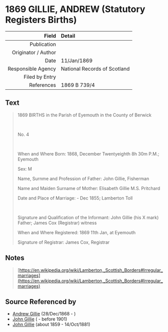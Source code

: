 ﻿---
layout: page
permalink: /sources/s97661476
---

# 1869 GILLIE, ANDREW (Statutory Registers Births)

Field | Detail
---:|:---
Publication | 
Originator / Author | 
Date | 11/Jan/1869
Responsible Agency | National Records of Scotland
Filed by Entry | 
References | 1869 B 739/4

## Text

> 1869 BIRTHS in the Parish of Eyemouth in the County of Berwick
>
> <br/>
>
> No. 4
>
> <br/>
>
> When and Where Born: 1868, December Twentyeighth 8h 30m P.M.; Eyemouth
>
> Sex: M
>
> Name, Surnme and Profession of Father: John Gillie, Fisherman
>
> Name and Maiden Surname of Mother: Elisabeth Gillie M.S. Pritchard
>
> Date and Place of Marriage: - Dec 1855; Lamberton Toll
>
> <br/>
>
> Signature and Qualification of the Informant: John Gillie (his X mark) Father; James Cox (Registrar) witness
>
> When and Where Registered: 1869 11th Jan, at Eyemouth
>
> Signature of Registrar: James Cox, Registrar
>

## Notes

> [https://en.wikipedia.org/wiki/Lamberton,_Scottish_Borders#Irregular_marriages](https://en.wikipedia.org/wiki/Lamberton,_Scottish_Borders#Irregular_marriages)
>


## Source Referenced by

* [Andrew Gillie](../people/@60068056@-andrew-gillie-b1868-12-28-d.md) (28/Dec/1868 - )
* [John Gillie](../people/@95851656@-john-gillie-b-d1901.md) ( - before 1901)
* [John Gillie](../people/@49104732@-john-gillie-b1859-d1881-10-14.md) (about 1859 - 14/Oct/1881)
